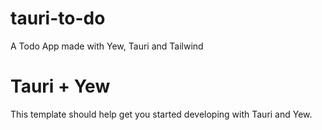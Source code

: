 # tauri-to-do
A Todo App made with Yew, Tauri and Tailwind
# Tauri + Yew

This template should help get you started developing with Tauri and Yew.
